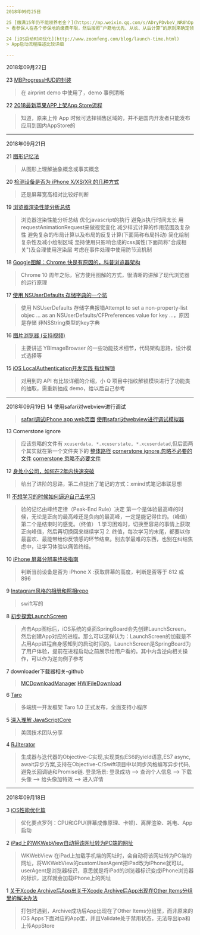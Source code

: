 ```yaml
---
2018年09月25日

25 [缴满15年仍不能领养老金？](https://mp.weixin.qq.com/s/ADryPDvbeV_NR0hDpF3Hlg)
> 看参保人在各个参保地的缴费年限，然后按照“户籍地优先、从长、从后计算”的原则来确定领取地

24 [iOS启动时间优化](http://www.zoomfeng.com/blog/launch-time.html)
> App启动流程描述比较详细

---
```

2018年09月22日

23 [MBProgressHUD的封装](https://github.com/nenhall/NHHUDExtend)
> 在 airprint demo 中使用了，demo 事例清晰

22 [2018最新苹果APP上架App Store流程](https://blog.csdn.net/xxw888/article/details/73618837)
> 知道，原来上传 App 时候可选择销售区域的，并不是国内开发者只能发布应用到国内AppStore的

---
2018年09月21日

21 [图形记忆法](https://m.weibo.cn/status/4286454400398162?wm=3333_2001&from=1089093010&sourcetype=weixin&featurecode=newtitle)
> 从图形上理解抽象概念或事实概念

20 [检测设备是否为 iPhone X/XS/XR 的几种方式](https://kangzubin.com/iphonex-detect/)
> 还是屏幕宽高相对比较好判断

19 [浏览器渲染性能分析总结](http://jinge.red/html/performance/rendering.html?hmsr=toutiao.io&utm_medium=toutiao.io&utm_source=toutiao.io)
> 浏览器渲染性能分析总结
优化javascript的执行
避免js执行时间太长
用requestAnimationRequest来做视觉变化
减少样式计算的作用范围及复杂性
避免复杂的布局计算以及布局的反复计算(下面简称布局抖动)
简化绘制复杂性及减小绘制区域
坚持使用只影响合成的css属性(下面简称"合成相关")及合理使用渲染层
考虑在事件处理中使用防节流机制

18 [Google图解：Chrome 快是有原因的，科普浏览器架构](https://mp.weixin.qq.com/s/TPqQtkkj0KcQhZJm-sXEuw)
> Chrome 10 周年之际，官方使用图解的方式，很清晰的讲解了现代浏览器的运行原理

17 [使用 NSUserDefaults 存储字典的一个坑](https://juejin.im/post/5adf1831518825673b61aa65)
> 使用 NSUserDefaults 存储字典报错Attempt to set a non-property-list objec ... as an NSUserDefaults/CFPreferences value for key ...，原因是存储 非NSString类型的key字典


16 [图片浏览器 (支持视频)](https://www.jianshu.com/p/bffdb9f0036c?utm_campaign=hugo&utm_medium=reader_share&utm_content=note)
> 主要讲述 YBImageBrowser 的一些功能技术细节，代码架构思路，设计模式选择等

15 [iOS LocalAuthentication开发实践 指纹解锁](http://www.code4app.com/blog-907068-21235.html)
> 对用到的 API 有比较详细的介绍，小 Q 项目中指纹解锁模块进行了功能类的抽取，需重新抽成 demo，给以后自己参考

---
2018年09月19日
14 使用safari对webview进行调试
> [safari调试iPhone app web页面](https://www.jianshu.com/p/30de92fa0d0d)
> [使用safari对webview进行调试模拟器](https://www.cnblogs.com/muyushifang07/p/5412956.html)

13 Cornerstone ignore
> 应该忽略的文件有 `xcuserdata, *.xcuserstate, *.xcuserdatad`,但后面两个其实就在第一个文件夹下的
> [整体路径](https://stackoverflow.com/a/22730480)
> [cornerstone ignore,忽略不必要的文件](https://www.jianshu.com/p/34aaeb7d949f)
> [cornerstone 忽略不必要文件]( https://juejin.im/post/5a31d57c6fb9a045211eb736)

12 [身处小公司，如何在2年内快速突破](https://juejin.im/post/5ba09086f265da0a8726503b)
> 给出了进阶的思路，第二点提出了笔记的方式：xmind式笔记串联思想

11 [不想学习的时候如何逼迫自己去学习](https://www.zhihu.com/question/20773513/answer/481734387)
> 验的记忆由峰终定律（Peak-End Rule）决定
> 第一个是体验最高峰的时候，无论是正向的最高峰还是负向的最高峰，一定是能记得住的。（峰值）
> 第二个是结束时的感觉。（终值）
> 1.学习困难时，切换至容易的事情上获取正向峰值，然后再切换回来继续学习
> 2. 终值，每次学习的末尾，都要以你最喜欢、最能带给你反馈感的环节结束。别去学最难的东西，也别在纠结焦虑中，让学习体验以痛苦终结。

10 [iPhone 屏幕分辨率终极指南](https://kangzubin.com/iphone-resolutions/)
> 判断当前设备是否为 iPhone X :获取屏幕的高度，判断是否等于 812 或 896

9 [Instagram风格的相册和照相repo](https://github.com/Yummypets/YPImagePicker)
> swift写的

8 [初步探索LaunchScreen](https://mp.weixin.qq.com/s/gv6kL7sqRKsimF300grsfw)
> 点击App图标后，iOS系统的桌面SpringBoard会先创建LaunchScreen，然后创建App对应的进程。那么可以这样认为：LaunchScreen的加载是不占用App进程自身感知到的启动时间的。LaunchScreen是SpringBoard为了用户体验，提前在进程启动之前展示给用户看的。其中内含逆向相关操作，可以作为逆向例子参考

7 downloader下载器相关-github
> [MCDownloadManager](https://github.com/agelessman/MCDownloadManager)
> [HWIFileDownload](https://github.com/Heikowi/HWIFileDownload)

6 [Taro](https://taro.aotu.io/)
> 多端统一开发框架 Taro 1.0 正式发布，全面支持小程序

5 [深入理解 JavaScriptCore](https://mp.weixin.qq.com/s/FwLL1CukwkNASlZfuIhlRA)
> 美团技术团队分享

4 [RJIterator](https://github.com/renjinkui2719/RJIterator)
> 生成器与迭代器的Objective-C实现,实现类似ES6的yield语意,ES7 async, await异步方案,支持在Objective-C/Swift项目中以同步风格编写异步代码,避免长回调链和Promise链.
> 登录场景: 登录成功 --> 查询个人信息 --> 下载头像 --> 给头像加特效 --> 进入详情

---
2018年09月18日

3 [iOS性能优化篇](http://www.cocoachina.com/ios/20180917/24848.html)
> 优化要点罗列：CPU和GPU(屏幕成像原理、卡顿)、离屏渲染、耗电、App启动

2 [iPad上的WKWebView自动将该网址转为PC端的网址](https://www.jianshu.com/p/fb5c62a36232)
> WKWebView 在iPad上加载手机端的网址时，会自动将该网址转为PC端的网址，将WKWebView的customUserAgent把iPad改为iPhone就可以。userAgent是浏览器标识，意思就是将iPad的浏览器标识变成iPhone浏览器的标识，这样就会加载iPhone上的网址


1 [关于Xcode Archive后App出关于Xcode Archive后App出现在Other Items分组里的解决办法](https://weibo.com/1608617333/GvCKxxlF2?type=comment#_rnd1537245829295)
> 打包时遇到，Archive成功后App出现在了Other Items分组里，而非原来的iOS Apps下面对应的App里，并且Validate处于禁用状态，无法导出ipa和上传AppStore

